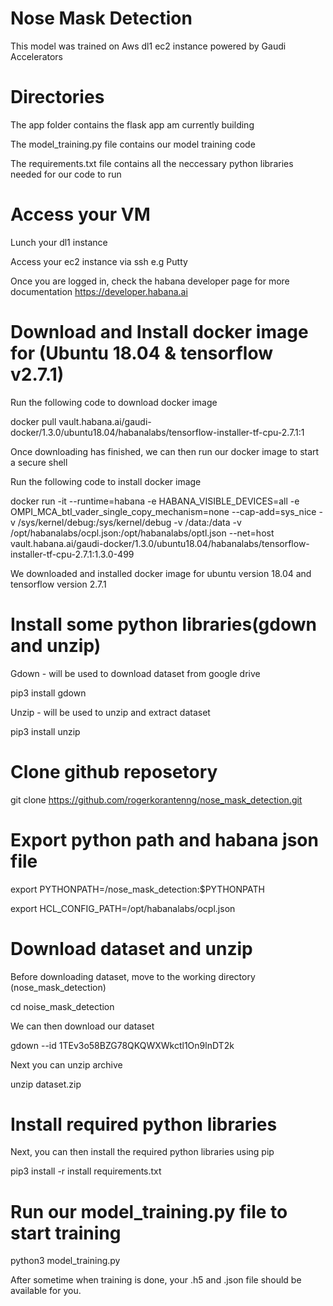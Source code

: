 # Nose Mask Detection
This model was trained on Aws dl1 ec2 instance powered by Gaudi Accelerators

# Directories

The app folder contains the flask app am currently building

The model_training.py file contains our model training code

The requirements.txt file contains all the neccessary python libraries needed for our code to run

# Access your VM
Lunch your dl1 instance

Access your ec2 instance via ssh e.g Putty

Once you are logged in, check the habana developer page for more documentation https://developer.habana.ai

# Download and Install docker image for (Ubuntu 18.04 & tensorflow v2.7.1)
Run the following code to download docker image

docker pull vault.habana.ai/gaudi-docker/1.3.0/ubuntu18.04/habanalabs/tensorflow-installer-tf-cpu-2.7.1:1

Once downloading has finished, we can then run our docker image to start a secure shell

Run the following code to install docker image

docker run -it --runtime=habana -e HABANA_VISIBLE_DEVICES=all -e OMPI_MCA_btl_vader_single_copy_mechanism=none --cap-add=sys_nice -v /sys/kernel/debug:/sys/kernel/debug -v /data:/data -v /opt/habanalabs/ocpl.json:/opt/habanalabs/optl.json --net=host vault.habana.ai/gaudi-docker/1.3.0/ubuntu18.04/habanalabs/tensorflow-installer-tf-cpu-2.7.1:1.3.0-499

We downloaded and installed docker image for ubuntu version 18.04 and tensorflow version 2.7.1

# Install some python libraries(gdown and unzip)

Gdown - will be used to download dataset from google drive

pip3 install gdown

Unzip - will be used to unzip and extract dataset

pip3 install unzip

# Clone github reposetory

git clone https://github.com/rogerkorantenng/nose_mask_detection.git

# Export python path and habana json file

export PYTHONPATH=/nose_mask_detection:$PYTHONPATH

export HCL_CONFIG_PATH=/opt/habanalabs/ocpl.json

# Download dataset and unzip

Before downloading dataset, move to the working directory (nose_mask_detection)

cd noise_mask_detection

We can then download our dataset

gdown --id 1TEv3o58BZG78QKQWXWkctl1On9lnDT2k

Next you can unzip archive

unzip dataset.zip

# Install required python libraries

Next, you can then install the required python libraries using pip

pip3 install -r install requirements.txt

# Run our model_training.py file to start training

python3 model_training.py

After sometime when training is done, your .h5 and .json file should be available for you.
  
